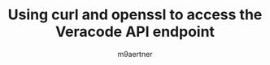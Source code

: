 ---
layout: post
repolink: "https://gist.github.com/m9aertner/7ae804a5297617456f81c8b5a3a9305b"
title: "Using curl and openssl to access the Veracode API endpoint"
description: "short article illustrating use of built-in shell tools to handle HMAC signing and send API requests from the command line."
author: "m9aertner"
author-link: "https://gist.github.com/m9aertner"
content-type: "hmac_signing_libraries"
repo: "github"
repo_title: "Using curl and openssl to access the Veracode API endpoint"
---